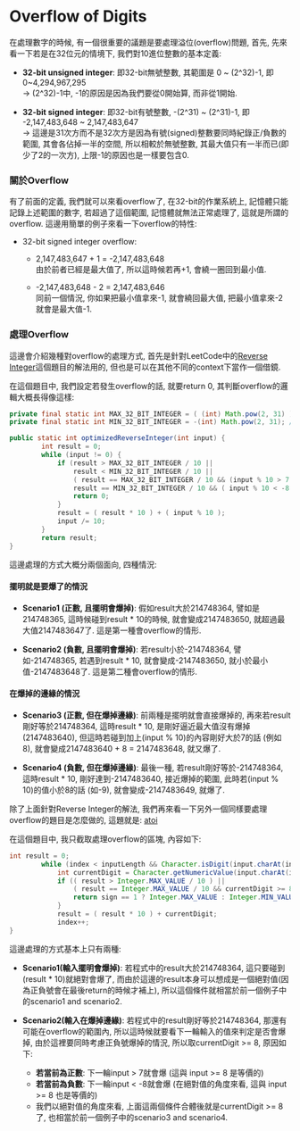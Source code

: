 # Overflow of Digits

在處理數字的時候, 有一個很重要的議題是要處理溢位\(overflow\)問題, 首先, 先來看一下若是在32位元的情境下, 我們對10進位整數的基本定義:

* **32-bit unsigned integer**: 即32-bit無號整數, 其範圍是 0 ~ \(2^32\)-1, 即 0~4,294,967,295  
  -&gt; \(2^32\)-1中, -1的原因是因為我們要從0開始算, 而非從1開始.

* **32-bit signed integer**: 即32-bit有號整數, -\(2^31\) ~ \(2^31\)-1, 即 -2,147,483,648 ~ 2,147,483,647  
  -&gt; 這邊是31次方而不是32次方是因為有號\(signed\)整數要同時紀錄正/負數的範圍, 其會各佔掉一半的空間, 所以相較於無號整數, 其最大值只有一半而已\(即少了2的一次方\), 上限-1的原因也是一樣要包含0.

### 關於Overflow

有了前面的定義, 我們就可以來看overflow了, 在32-bit的作業系統上, 記憶體只能記錄上述範圍的數字, 若超過了這個範圍, 記憶體就無法正常處理了, 這就是所謂的overflow. 這邊用簡單的例子來看一下overflow的特性:

* 32-bit signed integer overflow:

  * 2,147,483,647 + 1 = -2,147,483,648  
    由於前者已經是最大值了, 所以這時候若再+1, 會繞一圈回到最小值.

  * -2,147,483,648 - 2 = 2,147,483,646  
    同前一個情況, 你如果把最小值拿來-1, 就會繞回最大值, 把最小值拿來-2就會是最大值-1.

### 處理Overflow

這邊會介紹幾種對overflow的處理方式, 首先是針對LeetCode中的[Reverse Integer](https://github.com/yotsuba1022/LeetCode/blob/master/src/main/java/idv/carl/leetcode/algorithms/easy/reverseinteger/Solution.java)這個題目的解法用的, 但也是可以在其他不同的context下當作一個借鏡.

在這個題目中, 我們設定若發生overflow的話, 就要return 0, 其判斷overflow的邏輯大概長得像這樣:

```java
private final static int MAX_32_BIT_INTEGER = ( (int) Math.pow(2, 31) ) - 1; // 2,147,483,647
private final static int MIN_32_BIT_INTEGER = -(int) Math.pow(2, 31); // -2,147,483,648

public static int optimizedReverseInteger(int input) {
        int result = 0;
        while (input != 0) {
            if (result > MAX_32_BIT_INTEGER / 10 ||                           // overflow scenario 1
                result < MIN_32_BIT_INTEGER / 10 ||                           // overflow scenario 2
                ( result == MAX_32_BIT_INTEGER / 10 && (input % 10 > 7 ) ) || // overflow scenario 3
                result == MIN_32_BIT_INTEGER / 10 && ( input % 10 < -8 )) {   // overflow scenario 4
                return 0;
            }
            result = ( result * 10 ) + ( input % 10 );
            input /= 10;
        }
        return result;
}
```

這邊處理的方式大概分兩個面向, 四種情況:

#### 擺明就是要爆了的情況

* **Scenario1 \(正數, 且擺明會爆掉\)**: 假如result大於214748364, 譬如是214748365, 這時候碰到result \* 10的時候, 就會變成2147483650, 就超過最大值2147483647了. 這是第一種會overflow的情形.

* **Scenario2 \(負數, 且擺明會爆掉\)**: 若result小於-214748364, 譬如-214748365, 若遇到result \* 10, 就會變成-2147483650, 就小於最小值-2147483648了. 這是第二種會overflow的情形.

#### 在爆掉的邊緣的情況

* **Scenario3 \(正數, 但在爆掉邊緣\)**: 前兩種是擺明就會直接爆掉的, 再來若result剛好等於214748364, 這時result \* 10, 是剛好逼近最大值沒有爆掉\(2147483640\), 但這時若碰到加上\(input % 10\)的內容剛好大於7的話 \(例如8\), 就會變成2147483640 + 8 = 2147483648, 就又爆了.

* **Scenario4 \(負數, 但在爆掉邊緣\)**: 最後一種, 若result剛好等於-214748364, 這時result \* 10, 剛好達到-2147483640, 接近爆掉的範圍, 此時若\(input % 10\)的值小於8的話 \(如-9\), 就會變成-2147483649, 就爆了.

除了上面針對Reverse Integer的解法, 我們再來看一下另外一個同樣要處理overflow的題目是怎麼做的, 這題就是: [atoi](https://github.com/yotsuba1022/LeetCode/blob/master/src/main/java/idv/carl/leetcode/algorithms/medium/atoi/Solution.java)

在這個題目中, 我只截取處理overflow的區塊, 內容如下:

```java
int result = 0;
        while (index < inputLength && Character.isDigit(input.charAt(index))) {
            int currentDigit = Character.getNumericValue(input.charAt(index));
            if (( result > Integer.MAX_VALUE / 10 ) ||                       // overflow scenario 1
                ( result == Integer.MAX_VALUE / 10 && currentDigit >= 8 )) { // overflow scenario 2
                return sign == 1 ? Integer.MAX_VALUE : Integer.MIN_VALUE;
            }
            result = ( result * 10 ) + currentDigit;
            index++;
}
```

這邊處理的方式基本上只有兩種:

* **Scenario1\(輸入擺明會爆掉\)**: 若程式中的result大於214748364, 這只要碰到\(result \* 10\)就絕對會爆了, 而由於這邊的result本身可以想成是一個絕對值\(因為正負號會在最後return的時候才補上\), 所以這個條件就相當於前一個例子中的scenario1 and scenario2.

* **Scenario2\(輸入在爆掉邊緣\)**: 若程式中的result剛好等於214748364, 那還有可能在overflow的範圍內, 所以這時候就要看下一輪輸入的值來判定是否會爆掉, 由於這裡要同時考慮正負號爆掉的情況, 所以取currentDigit &gt;= 8, 原因如下:

  * **若當前為正數**: 下一輪input &gt; 7就會爆 \(這與 input &gt;= 8 是等價的\)
  * **若當前為負數**: 下一輪input &lt; -8就會爆 \(在絕對值的角度來看, 這與 input &gt;= 8 也是等價的\)
  * 我們以絕對值的角度來看, 上面這兩個條件合體後就是currentDigit &gt;= 8了, 也相當於前一個例子中的scenario3 and scenario4.



